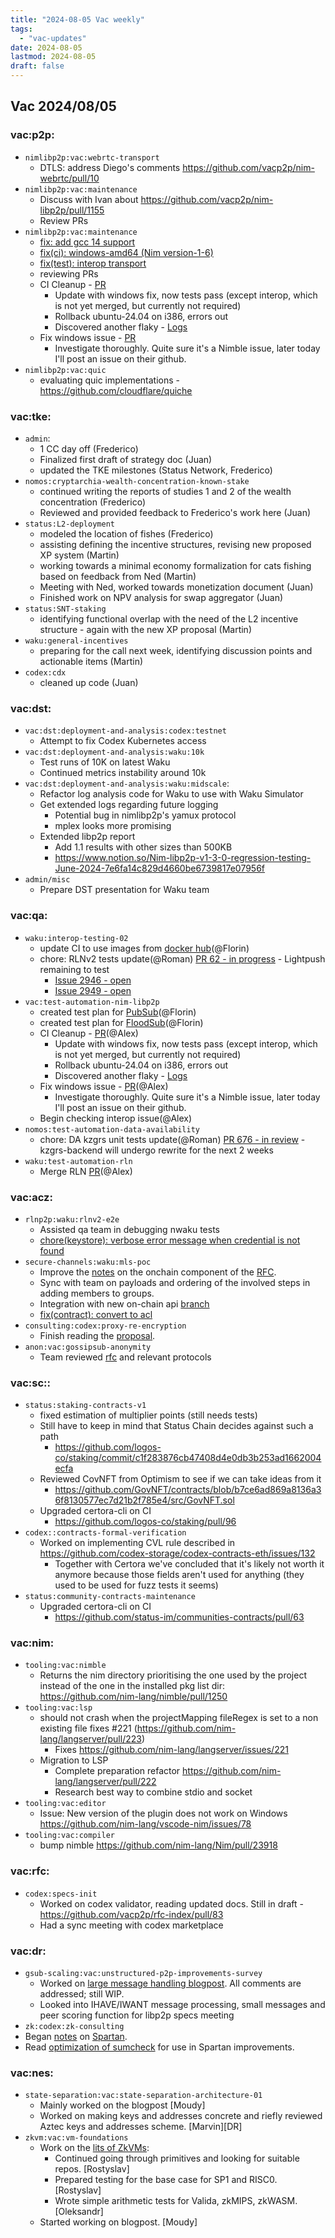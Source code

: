 ```yaml
---
title: "2024-08-05 Vac weekly"
tags:
  - "vac-updates"
date: 2024-08-05
lastmod: 2024-08-05
draft: false
---
```


## Vac 2024/08/05

### vac:p2p:
- `nimlibp2p:vac:webrtc-transport`
  - DTLS: address Diego's comments https://github.com/vacp2p/nim-webrtc/pull/10
- `nimlibp2p:vac:maintenance`
  - Discuss with Ivan about https://github.com/vacp2p/nim-libp2p/pull/1155
  - Review PRs
- `nimlibp2p:vac:maintenance`
  - [fix: add gcc 14 support](https://github.com/vacp2p/nim-libp2p/pull/1151)
  - [fix(ci): windows-amd64 (Nim version-1-6)](https://github.com/vacp2p/nim-libp2p/pull/1160)
  - [fix(test): interop transport](https://github.com/vacp2p/nim-libp2p/pull/1159)
  - reviewing PRs
  - CI Cleanup - [PR](https://github.com/vacp2p/nim-libp2p/pull/1117)
      - Update with windows fix, now tests pass (except interop, which is not yet merged, but currently not required)
      - Rollback ubuntu-24.04 on i386, errors out
      - Discovered another flaky - [Logs](https://github.com/vacp2p/nim-libp2p/actions/runs/10202820164/job/28227784700?pr=1117)
  - Fix windows issue - [PR](https://github.com/vacp2p/nim-libp2p/pull/1160)
      - Investigate thoroughly. Quite sure it's a Nimble issue, later today I'll post an issue on their github.
- `nimlibp2p:vac:quic`
  - evaluating quic implementations - https://github.com/cloudflare/quiche

### vac:tke:
- `admin`:
  - 1 CC day off (Frederico)
  - Finalized first draft of strategy doc (Juan)
  - updated the TKE milestones (Status Network, Frederico)
- `nomos:cryptarchia-wealth-concentration-known-stake`
  - continued writing the reports of studies 1 and 2 of the wealth concentration (Frederico)
  - Reviewed and provided feedback to Frederico's work here (Juan)
- `status:L2-deployment`
  - modeled the location of fishes (Frederico)
  - assisting defining the incentive structures, revising new proposed XP system (Martin)
  - working towards a minimal economy formalization for cats fishing based on feedback from Ned (Martin)
  - Meeting with Ned, worked towards monetization document (Juan)
  - Finished work on NPV analysis for swap aggregator (Juan)
- `status:SNT-staking`
  - identifying functional overlap with the need of the L2 incentive structure - again with the new XP proposal (Martin)
- `waku:general-incentives`
  - preparing for the call next week, identifying discussion points and actionable items (Martin)
- `codex:cdx`
  - cleaned up code (Juan)

### vac:dst:
- `vac:dst:deployment-and-analysis:codex:testnet`
    - Attempt to fix Codex Kubernetes access
- `vac:dst:deployment-and-analysis:waku:10k`
    - Test runs of 10K on latest Waku
    - Continued metrics instability around 10k
- `vac:dst:deployment-and-analysis:waku:midscale`:
    - Refactor log analysis code for Waku to use with Waku Simulator
    - Get extended logs regarding future logging
        - Potential bug in nimlibp2p's yamux protocol
        - mplex looks more promising
    - Extended libp2p report
        - Add 1.1 results with other sizes than 500KB
        - https://www.notion.so/Nim-libp2p-v1-3-0-regression-testing-June-2024-7e6fa14c829d4660be6739817e07956f
- `admin/misc`
    - Prepare DST presentation for Waku team

### vac:qa:
- `waku:interop-testing-02`
	- update CI to use images from [docker hub](https://github.com/waku-org/waku-interop-tests/pull/63)(@Florin)
    - chore: RLNv2 tests update(@Roman)
    [PR 62 - in progress](https://github.com/waku-org/waku-interop-tests/pull/62) - Lightpush remaining to test
        - [Issue 2946 - open](https://github.com/waku-org/nwaku/issues/2946) 
        - [Issue 2949 - open](https://github.com/waku-org/nwaku/issues/2949) 
- `vac:test-automation-nim-libp2p`
	- created test plan for [PubSub](https://www.notion.so/Pubsub-8047dd1a73b9414b801d27dccb737cd6?pvs=25)(@Florin)
	- created test plan for [FloodSub](https://www.notion.so/Floodsub-e1916186f9a64e5b9fd4a74d633ca2bd)(@Florin)
    - CI Cleanup - [PR](https://github.com/vacp2p/nim-libp2p/pull/1117)(@Alex)
        - Update with windows fix, now tests pass (except interop, which is not yet merged, but currently not required)
        - Rollback ubuntu-24.04 on i386, errors out
        - Discovered another flaky - [Logs](https://github.com/vacp2p/nim-libp2p/actions/runs/10202820164/job/28227784700?pr=1117)
    - Fix windows issue - [PR](https://github.com/vacp2p/nim-libp2p/pull/1160)(@Alex)
        - Investigate thoroughly. Quite sure it's a Nimble issue, later today I'll post an issue on their github.
    - Begin checking interop issue(@Alex)
- `nomos:test-automation-data-availability`
    - chore: DA kzgrs unit tests update(@Roman)
    [PR 676 - in review](https://github.com/logos-co/nomos-node/pull/676) - kzgrs-backend will undergo rewrite for the next 2 weeks
- `waku:test-automation-rln`
    - Merge RLN [PR](https://github.com/waku-org/nwaku/pull/2639)(@Alex)


### vac:acz:
- `rlnp2p:waku:rlnv2-e2e`
    - Assisted qa team in debugging nwaku tests
    - [chore(keystore): verbose error message when credential is not found](https://github.com/waku-org/nwaku/pull/2943)
- `secure-channels:waku:mls-poc`
    - Improve the [notes](https://www.notion.so/Decentralized-MLS-notes-3d77fc8744054a5e9f8c59a3d2241f1d) on the onchain component of the [RFC](https://github.com/vacp2p/rfc-index/blob/eth-secpm-onchain/vac/raw/eth-secpm.md).
    - Sync with team on payloads and ordering of the involved steps in adding members to groups.
    - Integration with new on-chain api [branch](https://github.com/vacp2p/de-mls/tree/on-chain-integration)
    - [fix(contract): convert to acl](https://github.com/vacp2p/de-mls/pull/25)
- `consulting:codex:proxy-re-encryption`
    - Finish reading the [proposal](https://eprint.iacr.org/2019/1275.pdf).
- `anon:vac:gossipsub-anonymity`
    - Team reviewed [rfc](https://github.com/vacp2p/rfc-index/pull/85) and relevant protocols

### vac:sc::
- `status:staking-contracts-v1`
    - fixed estimation of multiplier points (still needs tests)
    - Still have to keep in mind that Status Chain decides against such a path
        - https://github.com/logos-co/staking/commit/c1f283876cb47408d4e0db3b253ad1662004ecfa
    - Reviewed CovNFT from Optimism to see if we can take ideas from it
        - https://github.com/GovNFT/contracts/blob/b7ce6ad869a8136a36f8130577ec7d21b2f785e4/src/GovNFT.sol
    - Upgraded certora-cli on CI
        - https://github.com/logos-co/staking/pull/96
- `codex::contracts-formal-verification`
    - Worked on implementing CVL rule described in https://github.com/codex-storage/codex-contracts-eth/issues/132
        - Together with Certora we've concluded that it's likely not worth it anymore because those fields aren't used for anything (they used to be used for fuzz tests it seems)
- `status:community-contracts-maintenance`
    - Upgraded certora-cli on CI
        - https://github.com/status-im/communities-contracts/pull/63

### vac:nim:
- `tooling:vac:nimble`
  - Returns the nim directory prioritising the one used by the project instead of the one in the installed pkg list dir: https://github.com/nim-lang/nimble/pull/1250
- `tooling:vac:lsp`
  - should not crash when the projectMapping fileRegex is set to a non existing file fixes #221 (https://github.com/nim-lang/langserver/pull/223)
	- Fixes https://github.com/nim-lang/langserver/issues/221
  - Migration to LSP 
    - Complete preparation refactor https://github.com/nim-lang/langserver/pull/222
    - Research best way to combine stdio and socket
- `tooling:vac:editor`
	- Issue: New version of the plugin does not work on Windows https://github.com/nim-lang/vscode-nim/issues/78
- `tooling:vac:compiler`
	- bump nimble https://github.com/nim-lang/Nim/pull/23918

### vac:rfc:
- `codex:specs-init`
  - Worked on codex validator, reading updated docs. Still in draft - https://github.com/vacp2p/rfc-index/pull/83
  - Had a sync meeting with codex marketplace

### vac:dr:
- `gsub-scaling:vac:unstructured-p2p-improvements-survey`
  - Worked on [large message handling blogpost](https://github.com/vacp2p/vac.dev/pull/145). All comments are addressed; still WIP. 
  - Looked into IHAVE/IWANT message processing, small messages and peer scoring function for libp2p specs meeting
-  `zk:codex:zk-consulting`
  - Began [notes](https://hackmd.io/PpoIyPt2StyaexcIfdpEQg?view) on [Spartan](https://eprint.iacr.org/2019/550).
  - Read [optimization of sumcheck](https://eprint.iacr.org/2024/1210) for use in Spartan improvements.

### vac:nes:
- `state-separation:vac:state-separation-architecture-01`
    - Mainly worked on the blogpost [Moudy]
    - Worked on making keys and addresses concrete and riefly reviewed Aztec keys and addresses scheme. [Marvin][DR]
- `zkvm:vac:vm-foundations`
    - Work on the [lits of ZkVMs](https://notes.status.im/ugF2lAAKTuG_t5PcdWwuwg):
      - Continued going through primitives and looking for suitable repos. [Rostyslav]
      - Prepared testing for the base case for SP1 and RISC0. [Rostyslav]
      - Wrote simple arithmetic tests for Valida, zkMIPS, zkWASM.  [Oleksandr]
    - Started working on blogpost. [Moudy]

